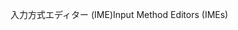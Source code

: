 <span data-ttu-id="65697-101">入力方式エディター (IME)</span><span class="sxs-lookup"><span data-stu-id="65697-101">Input Method Editors (IMEs)</span></span>
